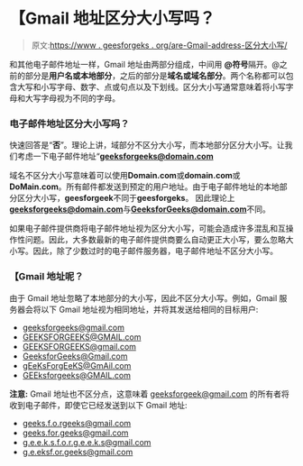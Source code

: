 # 【Gmail 地址区分大小写吗？

> 原文:[https://www . geesforgeks . org/are-Gmail-address-区分大小写/](https://www.geeksforgeeks.org/are-gmail-addresses-case-sensitive/)

和其他电子邮件地址一样，Gmail 地址由两部分组成，中间用 **@符号**隔开。@之前的部分是**用户名或本地部分**，之后的部分是**域名或域名部分**。两个名称都可以包含大写和小写字母、数字、点或句点以及下划线。区分大小写通常意味着将小写字母和大写字母视为不同的字母。

### **电子邮件地址区分大小写吗？**

快速回答是“**否**”。理论上讲，域部分不区分大小写，而本地部分区分大小写。让我们考虑一下电子邮件地址“**geeksforgeeks@domain.com**

域名不区分大小写意味着可以使用**Domain.com**或**domain.com**或**DoMain.com**。所有邮件都发送到预定的用户地址。由于电子邮件地址的本地部分区分大小写，**geesforgeek**不同于**geesforgeks**。
因此理论上**geeksforgeeks@domain.com**与**GeeksforGeeks@domain.com**不同。

如果电子邮件提供商将电子邮件地址视为区分大小写，可能会造成许多混乱和互操作性问题。因此，大多数最新的电子邮件提供商要么自动更正大小写，要么忽略大小写。因此，除了少数过时的电子邮件服务器，电子邮件地址不区分大小写。

### 【Gmail 地址呢？

由于 Gmail 地址忽略了本地部分的大小写，因此不区分大小写。例如，Gmail 服务器会将以下 Gmail 地址视为相同地址，并将其发送给相同的目标用户:

*   geeksforgeeks@gmail.com
*   GEEKSFORGEEKS@GMAIL.com
*   GEEKSFORGEEKS@gmail.com
*   GeeksforGeeks@Gmail.com
*   gEeKsForgEeKS@GmAil.com
*   GEEksforgeeks@GMAIL.com

**注意:** Gmail 地址也不区分点，这意味着 geeksforgeek@gmail.com 的所有者将收到电子邮件，即使它已经发送到以下 Gmail 地址:

*   geeks.f.o.rgeeks@gmail.com
*   geeks.for.geeks@gmail.com
*   g.e.e.k.s.f.o.r.g.e.e.k.s@gmail.com
*   g.e.eksf.or.geeks@gmail.com
